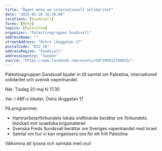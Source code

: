 ```yaml
---
title: "Öppet möte om internationell solidaritet"
date: "2025-05-20 15:30:00"
locations: [Sundsvall]
forms: [Möte]
topics: [Palestina]
organizer: "Palestinagruppen Sundsvall"
addressName: ""
streetAddress: "Östra långgatan 17"
postalCode: "852 36"
addressRegion: "Sundsvall"
addressCountry: "Sweden"
source: "https://www.facebook.com/events/697199812708025/"
---
```

Palestinagruppen Sundsvall bjuder in till samtal om Palestina, internationell solidaritet och svensk vapenhandel. 

När: Tisdag 20 maj kl 17.30

Var: I ABF:s lokaler, Östra långgatan 17

På programmet: 
- Hamnarbetarförbundets lokala ordförande berättar om förbundets blockad mot israeliska krigsmateriel
- Svenska Freds Sundsvall berättar om Sveriges vapenhandel med Israel
- Samtal om hur vi kan organisera oss för ett fritt Palestina 

Välkomna att lyssna och samtala med oss!